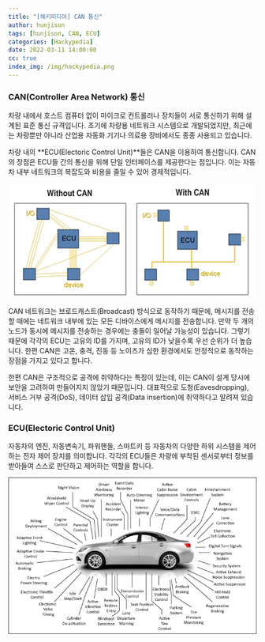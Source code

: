 ```yaml
---
title: "[해키피디아] CAN 통신"
author: hunjison
tags: [hunjison, CAN, ECU]
categories: [Hackypedia]
date: 2022-03-11 14:00:00
cc: true
index_img: /img/hackypedia.png
---
```


### CAN(Controller Area Network) 통신

차량 내에서 호스트 컴퓨터 없이 마이크로 컨트롤러나 장치들이 서로 통신하기 위해 설계된 표준 통신 규격입니다. 초기에 차량용 네트워크 시스템으로 개발되었지만, 최근에는 차량뿐만 아니라 산업용 자동화 기기나 의료용 장비에서도 종종 사용되고 있습니다. 

차량 내의 **ECU(Electoric Control Unit)**들은 CAN을 이용하여 통신합니다. CAN의 장점은 ECU들 간의 통신을 위해 단일 인터페이스를 제공한다는 점입니다. 이는 자동차 내부 네트워크의 복잡도와 비용을 줄일 수 있어 경제적입니다.

![image1](CAN-protocol/image1.png)

CAN 네트워크는 브로드캐스트(Broadcast) 방식으로 동작하기 때문에, 메시지를 전송할 때에는 네트워크 내부에 있는 모든 디바이스에게 메시지를 전송합니다. 만약 두 개의 노드가 동시에 메시지를 전송하는 경우에는 충돌이 일어날 가능성이 있습니다. 그렇기 때문에 각각의 ECU는 고유의 ID를 가지며, 고유의 ID가 낮을수록 우선 순위가 더 높습니다. 한편 CAN은 고온, 충격, 진동 등 노이즈가 심한 환경에서도 안정적으로 동작하는 장점을 가지고 있다고 합니다.

한편 CAN은 구조적으로 공격에 취약하다는 특징이 있는데, 이는 CAN이 설계 당시에 보안을 고려하여 만들어지지 않았기 때문입니다. 대표적으로 도청(Eavesdropping), 서비스 거부 공격(DoS), 데이터 삽입 공격(Data insertion)에 취약하다고 알려져 있습니다.

### ECU(Electoric Control Unit)

자동차의 엔진, 자동변속기, 파워핸들, 스마트키 등 자동차의 다양한 하위 시스템을 제어하는 전자 제어 장치를 의미합니다. 각각의 ECU들은 차량에 부착된 센서로부터 정보를 받아들여 스스로 판단하고 제어하는 역할을 합니다. 

![image](CAN-protocol/image.png)

